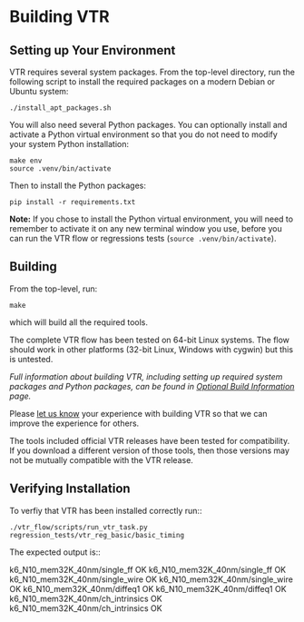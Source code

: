 # Building VTR


## Setting up Your Environment


VTR requires several system packages.  From the top-level directory, run the following script to install the required packages on a modern Debian or Ubuntu system:

    ./install_apt_packages.sh


You will also need several Python packages.  You can optionally install and activate a Python virtual environment so that you do not need to modify your system Python installation:

    make env
    source .venv/bin/activate

Then to install the Python packages:

    pip install -r requirements.txt

**Note:** If you chose to install the Python virtual environment, you will need to remember to activate it on any new terminal window you use, before you can run the VTR flow or regressions tests (`source .venv/bin/activate`).

## Building

From the top-level, run:

    make

   which will build all the required tools.

The complete VTR flow has been tested on 64-bit Linux systems.
The flow should work in other platforms (32-bit Linux, Windows with cygwin) but this is untested.

*Full information about building VTR, including setting up required system packages and Python packages, can be found in [Optional Build Information](doc/src/vtr/optional_build_info.md) page.*

Please [let us know](doc/src/contact.md) your experience with building VTR so that we can improve the experience for others.

The tools included official VTR releases have been tested for compatibility.
If you download a different version of those tools, then those versions may not be mutually compatible with the VTR release.

## Verifying Installation

To verfiy that VTR has been installed correctly run::

    ./vtr_flow/scripts/run_vtr_task.py regression_tests/vtr_reg_basic/basic_timing

The expected output is::
    
k6_N10_mem32K_40nm/single_ff            OK
k6_N10_mem32K_40nm/single_ff            OK
k6_N10_mem32K_40nm/single_wire          OK
k6_N10_mem32K_40nm/single_wire          OK
k6_N10_mem32K_40nm/diffeq1              OK
k6_N10_mem32K_40nm/diffeq1              OK
k6_N10_mem32K_40nm/ch_intrinsics                OK
k6_N10_mem32K_40nm/ch_intrinsics                OK

